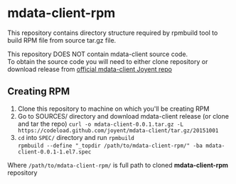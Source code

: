 # mdata-client-rpm

This repository contains directory structure required by rpmbuild tool to build RPM file from source tar.gz file.  

This repository DOES NOT contain mdata-client source code.  
To obtain the source code you will need to either clone repository or download release from [official mdata-client Joyent repo](https://github.com/joyent/mdata-client)

## Creating RPM

1. Clone this repository to machine on which you'll be creating RPM  
2. Go to SOURCES/ directory and download mdata-client release (or clone and tar the repo)
  ```curl -o mdata-client-0.0.1.tar.gz -L https://codeload.github.com/joyent/mdata-client/tar.gz/20151001```
3. `cd` into `SPEC/` directory and run `rpmbuild`  
```rpmbuild --define "_topdir /path/to/mdata-client-rpm/" -ba mdata-client-0.0.1-1.el7.spec```

Where `/path/to/mdata-client-rpm/` is full path to cloned **mdata-client-rpm** repository
